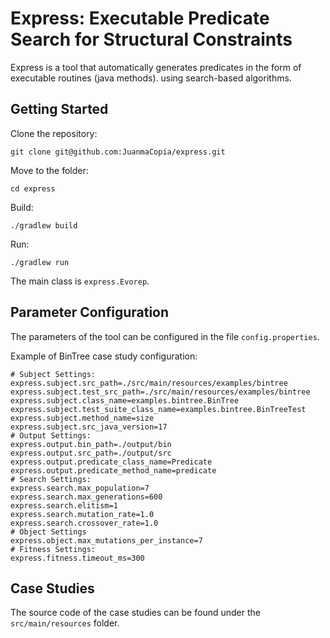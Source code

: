 # Express: Executable Predicate Search for Structural Constraints

Express is a tool that automatically generates predicates in the form of executable routines (java methods).
using search-based algorithms.

## Getting Started

Clone the repository:

```
git clone git@github.com:JuanmaCopia/express.git
```

Move to the folder:

```
cd express
```

Build:

```
./gradlew build
```

Run:

```
./gradlew run
```

The main class is `express.Evorep`.

## Parameter Configuration

The parameters of the tool can be configured in the file `config.properties`.

Example of BinTree case study configuration:

```
# Subject Settings:
express.subject.src_path=./src/main/resources/examples/bintree
express.subject.test_src_path=./src/main/resources/examples/bintree
express.subject.class_name=examples.bintree.BinTree
express.subject.test_suite_class_name=examples.bintree.BinTreeTest
express.subject.method_name=size
express.subject.src_java_version=17
# Output Settings:
express.output.bin_path=./output/bin
express.output.src_path=./output/src
express.output.predicate_class_name=Predicate
express.output.predicate_method_name=predicate
# Search Settings:
express.search.max_population=7
express.search.max_generations=600
express.search.elitism=1
express.search.mutation_rate=1.0
express.search.crossover_rate=1.0
# Object Settings
express.object.max_mutations_per_instance=7
# Fitness Settings:
express.fitness.timeout_ms=300
```

## Case Studies

The source code of the case studies can be found under the `src/main/resources` folder.
